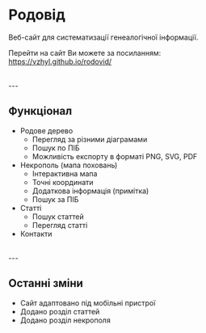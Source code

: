 # Родовід
Веб-сайт для систематизації генеалогічної інформації.

Перейти на сайт Ви можете за посиланням:  
https://vzhyl.github.io/rodovid/


<br>
---
<br>

## Функціонал
- Родове дерево
    - Перегляд за різними діаграмами
    - Пошук по ПІБ
    - Можливість експорту в форматі PNG, SVG, PDF  
- Некрополь (мапа поховань)
    - Інтерактивна мапа
    - Точні координати
    - Додаткова інформація (примітка)
    - Пошук за ПІБ
- Статті
    - Пошук статтей
    - Перегляд статті
- Контакти

<br>
---
<br>

## Останні зміни
- Сайт адаптовано під мобільні пристрої
- Додано розділ статтей
- Додано розділ некрополя